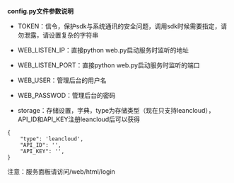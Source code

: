 **config.py文件参数说明**

* TOKEN：信令，保护sdk与系统通讯的安全问题，调用sdk时候需要指定，请勿泄露，请设置复杂的字符串

* WEB_LISTEN_IP：直接python web.py启动服务时监听的地址

* WEB_LISTEN_PORT：直接python web.py启动服务时监听的端口

* WEB_USER：管理后台的用户名

* WEB_PASSWOD：管理后台的密码

* storage：存储设置，字典，type为存储类型（现在只支持leancloud），API_ID和API_KEY注册leancloud后可以获得

```
{
    "type": 'leancloud',
    "API_ID": '',
    "API_KEY": '',
}
```


注意：服务面板请访问/web/html/login